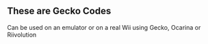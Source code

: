 ## These are Gecko Codes

Can be used on an emulator or on a real Wii using Gecko, Ocarina or Riivolution